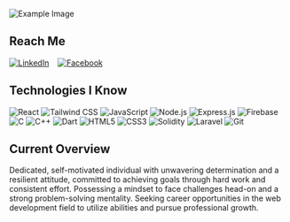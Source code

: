 ![Example Image](https://i.ibb.co/LP7JGD3/Abstract-Slide-1.png)


## Reach Me

[![LinkedIn](https://img.icons8.com/color/48/000000/linkedin.png)](https://www.linkedin.com/shahoriarniloy)
&nbsp;&nbsp;
[![Facebook](https://img.icons8.com/color/48/000000/facebook.png)](https://www.facebook.com/shahoriarniloy)

## Technologies I Know

![React](https://img.icons8.com/ios/50/000000/react-native.png)
![Tailwind CSS](https://img.icons8.com/color/50/000000/tailwindcss.png)
![JavaScript](https://img.icons8.com/ios-filled/50/000000/javascript.png)
![Node.js](https://img.icons8.com/color/50/000000/nodejs.png)
![Express.js](https://img.icons8.com/ios-filled/50/000000/express.png)
![Firebase](https://img.icons8.com/color/50/000000/firebase.png)
![C](https://img.icons8.com/ios/50/000000/c.png)
![C++](https://img.icons8.com/ios-filled/50/000000/c-plus-plus-logo.png)
![Dart](https://img.icons8.com/ios-filled/50/000000/dart.png)
![HTML5](https://img.icons8.com/color/50/000000/html-5.png)
![CSS3](https://img.icons8.com/color/50/000000/css3.png)
![Solidity](https://img.icons8.com/ios-filled/50/000000/ethereum.png)
![Laravel](https://img.icons8.com/ios-filled/50/000000/laravel.png)
![Git](https://img.icons8.com/ios-filled/50/000000/git.png)



## Current Overview

Dedicated, self-motivated individual with unwavering determination and a resilient attitude, committed to achieving goals through hard work and consistent effort. Possessing a mindset to face challenges head-on and a strong problem-solving mentality. Seeking career opportunities in the web development field to utilize abilities and pursue professional growth.

